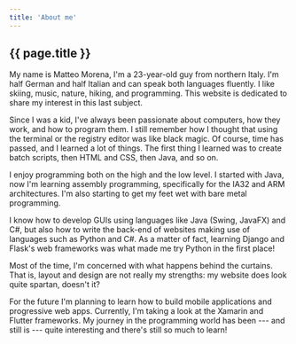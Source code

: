 ```yaml
---
title: 'About me'
---
```


## {{ page.title }} ##

My name is Matteo Morena, I'm a 23-year-old guy from northern Italy. I'm half German and half Italian and can speak
both languages fluently. I like skiing, music, nature, hiking, and programming. This website is dedicated to share my
interest in this last subject.

Since I was a kid, I've always been passionate about computers, how they work, and how to program them. I still
remember how I thought that using the terminal or the registry editor was like black magic. Of course, time has passed,
and I learned a lot of things. The first thing I learned was to create batch scripts, then HTML and CSS, then Java, and
so on.

I enjoy programming both on the high and the low level. I started with Java, now I'm learning assembly programming,
specifically for the IA32 and ARM architectures. I'm also starting to get my feet wet with bare metal programming.

I know how to develop GUIs using languages like Java (Swing, JavaFX) and C#, but also how to write the back-end of
websites making use of languages such as Python and C#. As a matter of fact, learning Django and Flask's web
frameworks was what made me try Python in the first place!

Most of the time, I'm concerned with what happens behind the curtains. That is, layout and design are not really my
strengths: my website does look quite spartan, doesn't it?

For the future I'm planning to learn how to build mobile applications and progressive web apps. Currently,
I'm taking a look at the Xamarin and Flutter frameworks. My journey in the programming world has been --- and still
is --- quite interesting and there's still so much to learn!